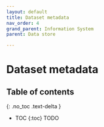 ```yaml
---
layout: default
title: Dataset metadata
nav_order: 4
grand_parent: Information System
parent: Data store

---
```


# Dataset metadata
## Table of contents
{: .no_toc .text-delta }
* TOC
{:toc}
TODO